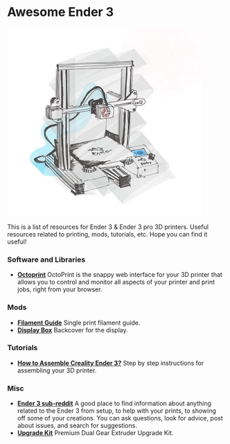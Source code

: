 Awesome Ender 3
================

![](./assets/illustration.jpg)


This is a list of resources for Ender 3 & Ender 3 pro 3D printers. Useful resources related to printing, mods, tutorials, etc. Hope you can find it useful!

### Software and Libraries ###
* [**Octoprint**](https://octoprint.org/) OctoPrint is the snappy web interface for your 3D printer that allows you to control and monitor all aspects of your printer and print jobs, right from your browser.

### Mods ###
* [**Filament Guide**](https://www.thingiverse.com/thing:3712330) Single print filament guide. 
* [**Display Box**](https://www.thingiverse.com/thing:4048695) Backcover for the display. 

### Tutorials ###
* [**How to Assemble Creality Ender 3?**](https://letsprint3d.net/how-to-assemble-creality-ender-3/) Step by step instructions for assembling your 3D printer.

### Misc ###
* [**Ender 3 sub-reddit**](https://www.reddit.com/r/ender3/) A good place to find information about anything related to the Ender 3 from setup, to help with your prints, to showing off some of your creations. You can ask questions, look for advice, post about issues, and search for suggestions.
* [**Upgrade Kit**](https://www.amazon.com/dp/B08G8MJ592/ref=cm_sw_r_tw_dp_4Y9EQ4ZC96DA383YJSX2) Premium Dual Gear Extruder Upgrade Kit.
